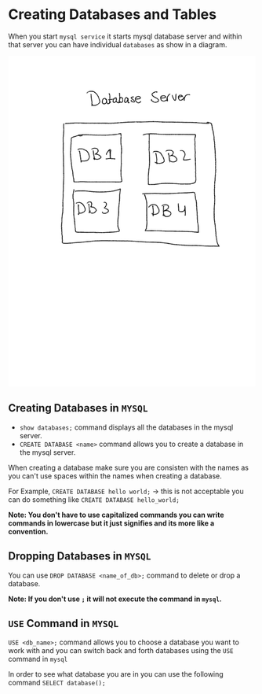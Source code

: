 # Creating Databases and Tables
When you start `mysql service` it starts mysql database server and within that server you can have individual `databases` as show in a diagram.

![](../images/mysql.png)

## Creating Databases in `MYSQL`
- `show databases;` command displays all the databases in the mysql server.
- `CREATE DATABASE <name>` command allows you to create a database in the mysql server.


When creating a database make sure you are consisten with the names as you can't use spaces within the names when creating a database.

For Example, `CREATE DATABASE hello world;` -> this is not acceptable you can do something like `CREATE DATABASE hello_world;`


**Note: You don't have to use capitalized commands you can write commands in lowercase but it just signifies and its more like a convention.**

## Dropping Databases in `MYSQL`
You can use `DROP DATABASE <name_of_db>;` command to delete or drop a database.

**Note: If you don't use `;` it will not execute the command in `mysql`.**

## `USE` Command in `MYSQL`
`USE <db_name>;` command allows you to choose a database you want to work with and you can switch back and forth  databases using the `USE` command in `mysql`

In order to see what database you are in you can use the following command 
`SELECT database();`